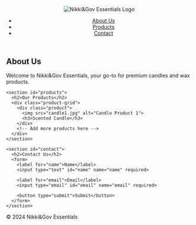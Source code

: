 <!DOCTYPE html>
<html lang="en">
<head>
  <meta charset="UTF-8">
  <meta name="viewport" content="width=device-width, initial-scale=1.0">
  <title>Nikki&Gov Essentials</title>
  <link rel="stylesheet" href="styles.css">
</head>
<body>
  <header>
    <img src="logo.png" alt="Nikki&Gov Essentials Logo" class="logo">
    <nav>
      <ul>
        <li><a href="#about">About Us</a></li>
        <li><a href="#products">Products</a></li>
        <li><a href="#contact">Contact</a></li>
      </ul>
    </nav>
  </header>

  <main>
    <section id="about">
      <h1>About Us</h1>
      <p>Welcome to Nikki&Gov Essentials, your go-to for premium candles and wax products.</p>
    </section>

    <section id="products">
      <h2>Our Products</h2>
      <div class="product-grid">
        <div class="product">
          <img src="candle1.jpg" alt="Candle Product 1">
          <h3>Scented Candle</h3>
        </div>
        <!-- Add more products here -->
      </div>
    </section>

    <section id="contact">
      <h2>Contact Us</h2>
      <form>
        <label for="name">Name</label>
        <input type="text" id="name" name="name" required>

        <label for="email">Email</label>
        <input type="email" id="email" name="email" required>

        <button type="submit">Submit</button>
      </form>
    </section>
  </main>

  <footer>
    <p>&copy; 2024 Nikki&Gov Essentials</p>
  </footer>
</body>
</html>
